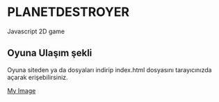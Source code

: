 # PLANETDESTROYER
Javascript 2D game
## Oyuna Ulaşım şekli
Oyuna siteden ya da dosyaları indirip index.html dosyasını tarayıcınızda açarak erişebilirsiniz.

[My Image](player.png)
